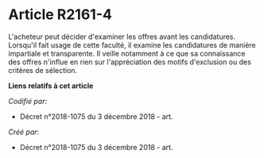 # Article R2161-4

L'acheteur peut décider d'examiner les offres avant les candidatures. Lorsqu'il fait usage de cette faculté, il examine les
candidatures de manière impartiale et transparente. Il veille notamment à ce que sa connaissance des offres n'influe en rien
sur l'appréciation des motifs d'exclusion ou des critères de sélection.

**Liens relatifs à cet article**

_Codifié par_:

  - Décret n°2018-1075 du 3 décembre 2018 - art.

_Créé par_:

  - Décret n°2018-1075 du 3 décembre 2018 - art.
